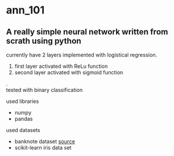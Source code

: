 # ann_101

## A really simple neural network written from scrath using python

currently have 2 layers implemented with logistical regression.

1. first layer activated with ReLu function
2. second layer activated with sigmoid function

.<br>tested with binary classification

used libraries

+ numpy
+ pandas

used datasets 
+ banknote dataset [source](http://archive.ics.uci.edu/ml/datasets/banknote+authentication)
+ scikit-learn iris data set

